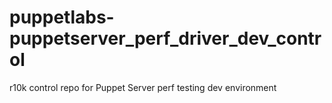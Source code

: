 # puppetlabs-puppetserver_perf_driver_dev_control
r10k control repo for Puppet Server perf testing dev environment
